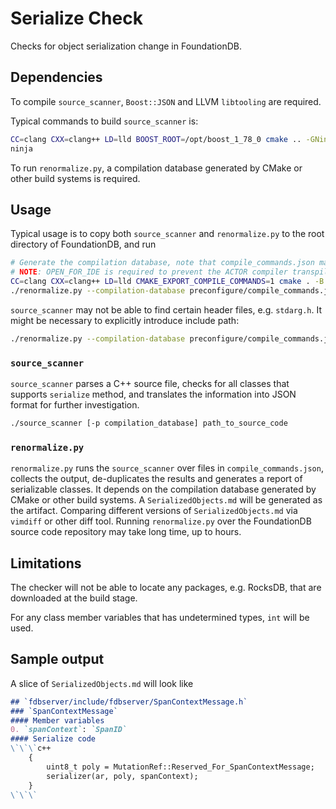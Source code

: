 # Serialize Check

Checks for object serialization change in FoundationDB.

## Dependencies

To compile `source_scanner`, `Boost::JSON` and LLVM `libtooling` are required.

Typical commands to build `source_scanner` is:

```bash
CC=clang CXX=clang++ LD=lld BOOST_ROOT=/opt/boost_1_78_0 cmake .. -GNinja
ninja
```

To run `renormalize.py`, a compilation database generated by CMake or other build systems is required.

## Usage

Typical usage is to copy both `source_scanner` and `renormalize.py` to the root directory of FoundationDB, and run

```bash
# Generate the compilation database, note that compile_commands.json may not be generated if the build directory is not empty.
# NOTE: OPEN_FOR_IDE is required to prevent the ACTOR compiler transpiles ACTORs.
CC=clang CXX=clang++ LD=lld CMAKE_EXPORT_COMPILE_COMMANDS=1 cmake . -B preconfigure/ -DOPEN_FOR_IDE=ON
./renormalize.py --compilation-database preconfigure/compile_commands.json
```

`source_scanner` may not be able to find certain header files, e.g. `stdarg.h`. It might be necessary to explicitly introduce include path:

```bash
./renormalize.py --compilation-database preconfigure/compile_commands.json --extra-arg="-I/usr/local/lib/clang/15.0.6/include/"
```

### `source_scanner`
`source_scanner` parses a C++ source file, checks for all classes that supports `serialize` method, and translates the information into JSON format for further investigation.

```bash
./source_scanner [-p compilation_database] path_to_source_code
```

### `renormalize.py`
`renormalize.py` runs the `source_scanner` over files in `compile_commands.json`, collects the output, de-duplicates the results and generates a report of serializable classes. It depends on the compilation database generated by CMake or other build systems. A `SerializedObjects.md` will be generated as the artifact. Comparing different versions of `SerializedObjects.md` via `vimdiff` or other diff tool. Running `renormalize.py` over the FoundationDB source code repository may take long time, up to hours.

## Limitations

The checker will not be able to locate any packages, e.g. RocksDB, that are downloaded at the build stage.

For any class member variables that has undetermined types, `int` will be used.

## Sample output

A slice of `SerializedObjects.md` will look like

```markdown
## `fdbserver/include/fdbserver/SpanContextMessage.h`
### `SpanContextMessage`
#### Member variables
0. `spanContext`: `SpanID`
#### Serialize code
\`\`\`c++
	{
		uint8_t poly = MutationRef::Reserved_For_SpanContextMessage;
		serializer(ar, poly, spanContext);
	}
\`\`\`
```
